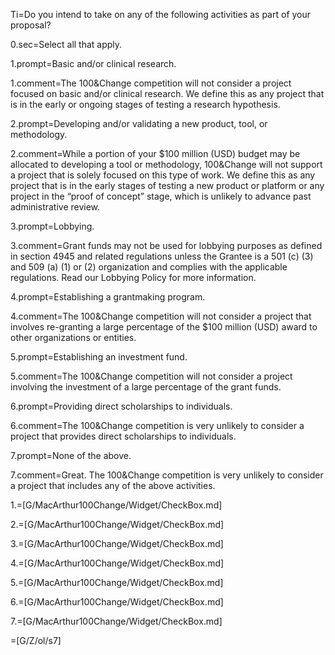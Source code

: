 
Ti=Do you intend to take on any of the following activities as part of your proposal?

0.sec=Select all that apply.

1.prompt=Basic and/or clinical research.

1.comment=The 100&Change competition will not consider a project focused on basic and/or clinical research. We define this as any project that is in the early or ongoing stages of testing a research hypothesis.

2.prompt=Developing and/or validating a new product, tool, or methodology.

2.comment=While a portion of your $100 million (USD) budget may be allocated to developing a tool or methodology, 100&Change will not support a project that is solely focused on this type of work. We define this as any project that is in the early stages of testing a new product or platform or any project in the “proof of concept” stage, which is unlikely to advance past administrative review.

3.prompt=Lobbying.

3.comment=Grant funds may not be used for lobbying purposes as defined in section 4945 and related regulations unless the Grantee is a 501 (c) (3) and 509 (a) (1) or (2) organization and complies with the applicable regulations. Read our Lobbying Policy for more information.

4.prompt=Establishing a grantmaking program.

4.comment=The 100&Change competition will not consider a project that involves re-granting a large percentage of the $100 million (USD) award to other organizations or entities.

5.prompt=Establishing an investment fund.

5.comment=The 100&Change competition will not consider a project involving the investment of a large percentage of the grant funds.

6.prompt=Providing direct scholarships to individuals.

6.comment=The 100&Change competition is very unlikely to consider a project that provides direct scholarships to individuals.

7.prompt=None of the above.

7.comment=Great. The 100&Change competition is very unlikely to consider a project that includes any of the above activities.

1.=[G/MacArthur100Change/Widget/CheckBox.md]

2.=[G/MacArthur100Change/Widget/CheckBox.md]

3.=[G/MacArthur100Change/Widget/CheckBox.md]

4.=[G/MacArthur100Change/Widget/CheckBox.md]

5.=[G/MacArthur100Change/Widget/CheckBox.md]

6.=[G/MacArthur100Change/Widget/CheckBox.md]

7.=[G/MacArthur100Change/Widget/CheckBox.md]

=[G/Z/ol/s7]
